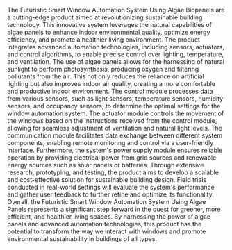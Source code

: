 The Futuristic Smart Window Automation System Using Algae Biopanels are a cutting-edge product aimed at revolutionizing sustainable building technology. This innovative system leverages the natural capabilities of algae panels to enhance indoor environmental quality, optimize energy efficiency, and promote a healthier living environment. The product integrates advanced automation technologies, including sensors, actuators, and control algorithms, to enable precise control over lighting, temperature, and ventilation. The use of algae panels allows for the harnessing of natural sunlight to perform photosynthesis, producing oxygen and filtering pollutants from the air. This not only reduces the reliance on artificial lighting but also improves indoor air quality, creating a more comfortable and productive indoor environment. The control module processes data from various sensors, such as light sensors, temperature sensors, humidity sensors, and occupancy sensors, to determine the optimal settings for the window automation system. The actuator module controls the movement of the windows based on the instructions received from the control module, allowing for seamless adjustment of ventilation and natural light levels. The communication module facilitates data exchange between different system components, enabling remote monitoring and control via a user-friendly interface. Furthermore, the system's power supply module ensures reliable operation by providing electrical power from grid sources and renewable energy sources such as solar panels or batteries. Through extensive research, prototyping, and testing, the product aims to develop a scalable and cost-effective solution for sustainable building design. Field trials conducted in real-world settings will evaluate the system's performance and gather user feedback to further refine and optimize its functionality. Overall, the Futuristic Smart Window Automation System Using Algae Panels represents a significant step forward in the quest for greener, more efficient, and healthier living spaces. By harnessing the power of algae panels and advanced automation technologies, this product has the potential to transform the way we interact with windows and promote environmental sustainability in buildings of all types.
